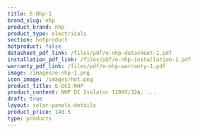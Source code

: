 ```yaml
---
title: E-Nhp-1
brand_slug: nhp
product_brand: nhp
product_type: electricals
section: hotproduct
hotproduct: false
datasheet_pdf_link: /files/pdf/e-nhp-datasheet-1.pdf
installation_pdf_link: /files/pdf/e-nhp-installation-1.pdf
warranty_pdf_link: /files/pdf/e-nhp-warranty-1.pdf
image: /images/e-nhp-1.png
icon_image: /images/hot.png
product_title: E-DCI-NHP
product_content: NHP DC Isolator 1200V/32A, ...
draft: true
layout: solar-panels-details
product_price: 140.5
type: products
---
```

